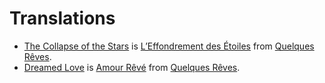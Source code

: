 # Translations

- [The Collapse of the Stars](<The Collapse of the Stars.md>) is [L’Effondrement des Étoiles](</Français/Quelques Rêves/README.md#leffondrement-des-étoiles>) from [Quelques Rêves](</Français/Quelques Rêves/README.md>).
- [Dreamed Love](<Dreamed Love.md>) is [Amour Rêvé](</Français/Quelques Rêves/README.md#amour-rêvé>) from [Quelques Rêves](</Français/Quelques Rêves/README.md>).
